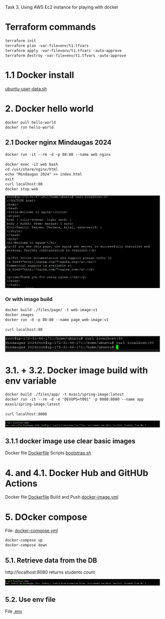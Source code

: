 Task 3. Using AWS Ec2 instance for playing with docker

# Terraform commands

    terraform init
    terraform plan -var-file=env/t1.tfvars
    terraform apply -var-file=env/t1.tfvars -auto-approve
    terraform destroy -var-file=env/t1.tfvars -auto-approve



# 1.1 Docker install

[ubuntu-user-data.sh](scripts%2Fubuntu-user-data.sh)

# 2. Docker hello world

    docker pull hello-world
    docker run hello-world

## 2.1 Docker nginx Mindaugas 2024

    docker run -it --rm -d -p 80:80 --name web nginx

    docker exec -it web bash
    cd /usr/share/nginx/html
    echo "Mindaugas 2024" >> index.html
    exit
    curl localhost:80
    docker stop web
![2.1.png](docs%2F2.1.png)

### Or with image build

    docker build ./files/page/ -t web-image:v1 
    docker images
    docker run -d -p 80:80 --name page web-image:v1

    curl localhost:80

![curl2.png](docs%2Fcurl2.png)

# 3.1. + 3.2. Docker image build with env variable
 
    docker build ./files/app/ -t mxas1/spring-image:latest
    docker run -it --rm -d -e "DEVOPS=t001" -p 8080:8080 --name app mxas1/spring-image:latest

    curl localhost:8080

![curl-spring.png](docs%2Fcurl-spring.png)

##  3.1.1 docker image use clear basic images

Docker file [Dockerfile](files%2Fapp%2FDockerfile)
Scripts [bootstrap.sh](files%2Fapp%2Fbootstrap.sh)

# 4. and 4.1. Docker Hub and GitHUb Actions

Docker file [Dockerfile](files%2Fapp%2FDockerfile)
Build and Push [docker-image.yml](..%2F.github%2Fworkflows%2Fdocker-image.yml)

# 5. DOcker compose

File: [docker-compose.yml](files%2Fcompose%2Fdocker-compose.yml)

    docker-compose up
    docker-compose down

## 5.1. Retrieve data from the DB

http://localhost:8080 returns students count

![curl-spring.png](docs%2Fcurl-spring.png)

## 5.2. Use env file

File [.env](files%2Fcompose%2F.env)
